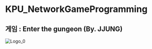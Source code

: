 # KPU_NetworkGameProgramming

## 게임 : Enter the gungeon (By. JJUNG)
![Logo_0](https://user-images.githubusercontent.com/34495911/144363475-f0eeee67-6ff3-414d-86ce-3ba422eb978a.png)
